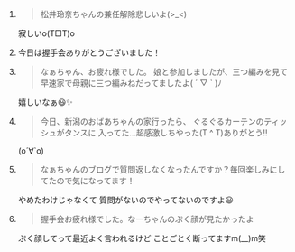 1. > 松井玲奈ちゃんの兼任解除悲しいよ(>_<)

   寂しいo(T□T)o

2. 今日は握手会ありがとうございました！

3. > なぁちゃん、お疲れ様でした。 娘と参加しましたが、三つ編みを見て早速家で母親に三つ編みねだってましたよ( ´ ▽ ` )ﾉ

   嬉しいなぁ😃✨

4. > 今日、新潟のおばあちゃんの家行ったら、 ぐるぐるカーテンのティッシュがタンスに 入ってた...超感激しちやった(T ^ T)ありがとう‼︎

   (о´∀`о)

5. > なぁちゃんのブログで質問返しなくなったんですか？毎回楽しみにしてたので気になってます！

   やめたわけじゃなくて 質問がないのでやってないのですよ😃

6. > 握手会お疲れ様でした。なーちゃんのぷく顔が見たかったよ

   ぷく顔してって最近よく言われるけど ことごとく断ってますm(__)m笑